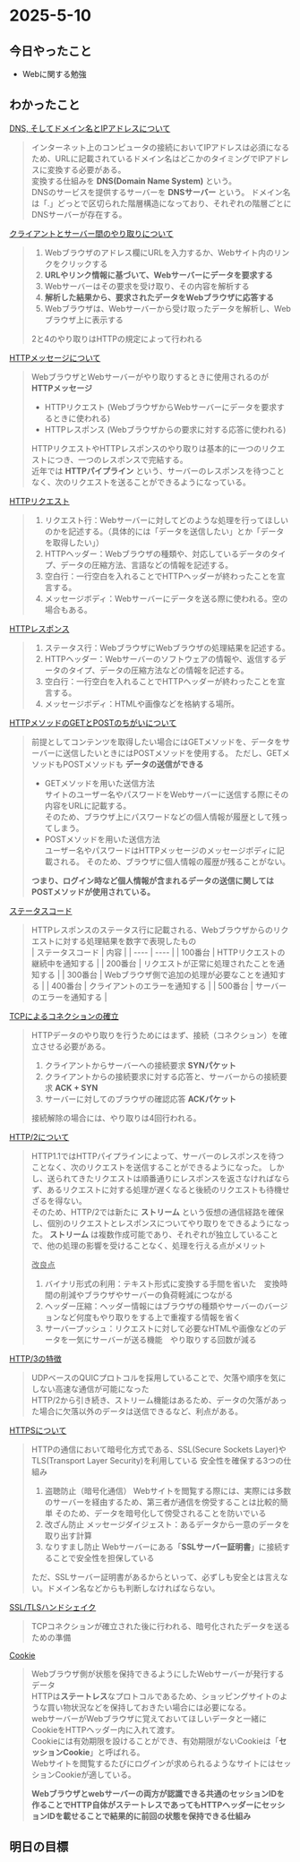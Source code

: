 # 2025-5-10  

## 今日やったこと  
- Webに関する勉強
## わかったこと  
<ins>DNS, そしてドメイン名とIPアドレスについて</ins>  
>インターネット上のコンピュータの接続においてIPアドレスは必須になるため、URLに記載されているドメイン名はどこかのタイミングでIPアドレスに変換する必要がある。  
>変換する仕組みを **DNS(Domain Name System)** という。  
>DNSのサービスを提供するサーバーを **DNSサーバー** という。
>ドメイン名は「.」どっとで区切られた階層構造になっており、それぞれの階層ごとにDNSサーバーが存在する。

<ins>クライアントとサーバー間のやり取りについて</ins>  
>1. Webブラウザのアドレス欄にURLを入力するか、Webサイト内のリンクをクリックする
>2. **URLやリンク情報に基づいて、Webサーバーにデータを要求する**
>3. Webサーバーはその要求を受け取り、その内容を解析する
>4. **解析した結果から、要求されたデータをWebブラウザに応答する**  
>5. Webブラウザは、Webサーバーから受け取ったデータを解析し、Webブラウザ上に表示する
>
>2と4のやり取りはHTTPの規定によって行われる  

<ins>HTTPメッセージについて</ins>  
>WebブラウザとWebサーバーがやり取りするときに使用されるのが **HTTPメッセージ**   
>- HTTPリクエスト (WebブラウザからWebサーバーにデータを要求するときに使われる)  
>- HTTPレスポンス (Webブラウザからの要求に対する応答に使われる)
>
>HTTPリクエストやHTTPレスポンスのやり取りは基本的に一つのリクエストにつき、一つのレスポンスで完結する。  
>近年では **HTTPパイプライン** という、サーバーのレスポンスを待つことなく、次のリクエストを送ることができるようになっている。  

<ins>HTTPリクエスト</ins>  
>1. リクエスト行：Webサーバーに対してどのような処理を行ってほしいのかを記述する。（具体的には「データを送信したい」とか「データを取得したい」）
>2. HTTPヘッダー：Webブラウザの種類や、対応しているデータのタイプ、データの圧縮方法、言語などの情報を記述する。
>3. 空白行：一行空白を入れることでHTTPヘッダーが終わったことを宣言する。
>4. メッセージボディ：Webサーバーにデータを送る際に使われる。空の場合もある。

<ins>HTTPレスポンス</ins>  
>1. ステータス行：WebブラウザにWebブラウザの処理結果を記述する。  
>2. HTTPヘッダー：Webサーバーのソフトウェアの情報や、返信するデータのタイプ、データの圧縮方法などの情報を記述する。  
>3. 空白行：一行空白を入れることでHTTPヘッダーが終わったことを宣言する。
>4. メッセージボディ：HTMLや画像などを格納する場所。

<ins>HTTPメソッドのGETとPOSTのちがいについて</ins>  
>前提としてコンテンツを取得したい場合にはGETメソッドを、データをサーバーに送信したいときにはPOSTメソッドを使用する。
>ただし、GETメソッドもPOSTメソッドも **データの送信ができる**
>- GETメソッドを用いた送信方法  
>  サイトのユーザー名やパスワードをWebサーバーに送信する際にその内容をURLに記載する。  
>  そのため、ブラウザ上にパスワードなどの個人情報が履歴として残ってしまう。  
>- POSTメソッドを用いた送信方法  
>  ユーザー名やパスワードはHTTPメッセージのメッセージボディに記載される。
>  そのため、ブラウザに個人情報の履歴が残ることがない。
>
>**つまり、ログイン時など個人情報が含まれるデータの送信に関してはPOSTメソッドが使用されている。**

<ins>ステータスコード</ins>  
>HTTPレスポンスのステータス行に記載される、Webブラウザからのリクエストに対する処理結果を数字で表現したもの  
>| ステータスコード | 内容 |
>| ---- | ---- |
>| 100番台 | HTTPリクエストの継続中を通知する |
>| 200番台 | リクエストが正常に処理されたことを通知する |
>| 300番台 | Webブラウザ側で追加の処理が必要なことを通知する |
>| 400番台 | クライアントのエラーを通知する |
>| 500番台 | サーバーのエラーを通知する |

<ins>TCPによるコネクションの確立</ins>  
>HTTPデータのやり取りを行うためにはまず、接続（コネクション）を確立させる必要がある。  
>1. クライアントからサーバーへの接続要求 **SYNパケット**
>2. クライアントからの接続要求に対する応答と、サーバーからの接続要求 **ACK + SYN**
>3. サーバーに対してのブラウザの確認応答 **ACKパケット**
>
>接続解除の場合には、やり取りは4回行われる。

<ins>HTTP/2について</ins>  
>HTTP1.1ではHTTPパイプラインによって、サーバーのレスポンスを待つことなく、次のリクエストを送信することができるようになった。
>しかし、送られてきたリクエストは順番通りにレスポンスを返さなければならず、あるリクエストに対する処理が遅くなると後続のリクエストも待機せざるを得ない。  
>そのため、HTTP/2では新たに **ストリーム** という仮想の通信経路を確保し、個別のリクエストとレスポンスについてやり取りをできるようになった。
>**ストリーム** は複数作成可能であり、それぞれが独立していることで、他の処理の影響を受けることなく、処理を行える点がメリット  
>
><ins>改良点</ins>
>1. バイナリ形式の利用：テキスト形式に変換する手間を省いた　変換時間の削減やブラウザやサーバーの負荷軽減につながる
>2. ヘッダー圧縮：ヘッダー情報にはブラウザの種類やサーバーのバージョンなど何度もやり取りをする上で重複する情報を省く
>3. サーバープッシュ：リクエストに対して必要なHTMLや画像などのデータを一気にサーバーが送る機能　やり取りする回数が減る

<ins>HTTP/3の特徴</ins>  
>UDPベースのQUICプロトコルを採用していることで、欠落や順序を気にしない高速な通信が可能になった  
>HTTP/2から引き続き、ストリーム機能はあるため、データの欠落があった場合に欠落以外のデータは送信できるなど、利点がある。  

<ins>HTTPSについて</ins>  
>HTTPの通信において暗号化方式である、SSL(Secure Sockets Layer)やTLS(Transport Layer Security)を利用している
>安全性を確保する3つの仕組み
>1. 盗聴防止（暗号化通信）
>   Webサイトを閲覧する際には、実際には多数のサーバーを経由するため、第三者が通信を傍受することは比較的簡単
>   そのため、データを暗号化して傍受されることを防いでいる
>2. 改ざん防止
>   メッセージダイジェスト：あるデータから一意のデータを取り出す計算  
>4. なりすまし防止
>   Webサーバーにある「**SSLサーバー証明書**」に接続することで安全性を担保している
>
>ただ、SSLサーバー証明書があるからといって、必ずしも安全とは言えない。ドメイン名などからも判断しなければならない。

<ins>SSL/TLSハンドシェイク</ins>  
>TCPコネクションが確立された後に行われる、暗号化されたデータを送るための準備

<ins>Cookie</ins>  
>Webブラウザ側が状態を保持できるようにしたWebサーバーが発行するデータ  
>HTTPは**ステートレス**なプロトコルであるため、ショッピングサイトのような買い物状況などを保持しておきたい場合には必要になる。  
>webサーバーがWebブラウザに覚えておいてほしいデータと一緒にCookieをHTTPヘッダー内に入れて渡す。  
>Cookieには有効期限を設けることができ、有効期限がないCookieは「**セッションCookie**」と呼ばれる。  
>Webサイトを閲覧するたびにログインが求められるようなサイトにはセッションCookieが適している。  
>
>**Webブラウザとwebサーバーの両方が認識できる共通のセッションIDを作ることでHTTP自体がステートレスであってもHTTPヘッダーにセッションIDを載せることで結果的に前回の状態を保持できる仕組み**  


## 明日の目標
